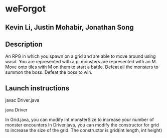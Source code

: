 # weForgot
## Kevin Li, Justin Mohabir, Jonathan Song
## Description
An RPG in which you spawn on a grid and are able to move around using wasd. You are represented with a p, monsters are represented with an M. Move onto tiles with M on them to start a battle. Defeat all the monsters to summon the boss. Defeat the boss to win.
## Launch instructions
javac Driver.java

java Driver

In Grid.java, you can modify int monsterSize to increase your number of monster encounters
In Driver.java, you can modify the constructor for grid to increase the size of the grid. The constructor is grid(int length, int height)
